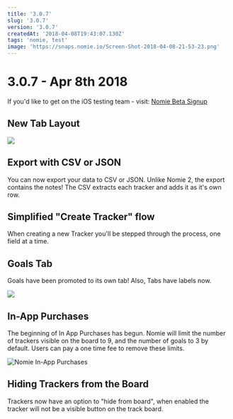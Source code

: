 ```yaml
---
title: '3.0.7'
slug: '3.0.7'
version: '3.0.7'
createdAt: '2018-04-08T19:43:07.130Z'
tags: 'nomie, test'
image: 'https://snaps.nomie.io/Screen-Shot-2018-04-08-21-53-23.png'
---
```


# 3.0.7 - Apr 8th 2018

If you'd like to get on the iOS testing team - visit: [Nomie Beta Signup](https://docs.google.com/forms/d/e/1FAIpQLSfEMwZhBmUhmOtfx3TqeS5TE30kr4i2Ay8L4PU-segWfzZj5A/viewform)

## New Tab Layout

![](https://snaps.nomie.io/Screen-Shot-2018-04-08-21-55-34.png)

## Export with CSV or JSON

You can now export your data to CSV or JSON. Unlike Nomie 2, the export contains the notes! The CSV extracts each tracker and adds it as it's own row.

## Simplified "Create Tracker" flow

When creating a new Tracker you'll be stepped through the process, one field at a time.

## Goals Tab

Goals have been promoted to its own tab! Also, Tabs have labels now.

![](https://snaps.nomie.io/Screen-Shot-2018-04-08-21-52-30.png)

## In-App Purchases

The beginning of In App Purchases has begun. Nomie will limit the number of trackers visible on the board to 9, and the number of goals to 3 by default. Users can pay a one time fee to remove these limits.

![Nomie In-App Purchases](https://snaps.nomie.io/Screen-Shot-2018-04-08-21-51-27.png)

## Hiding Trackers from the Board

Trackers now have an option to "hide from board", when enabled the tracker will not be a visible button on the track board.
